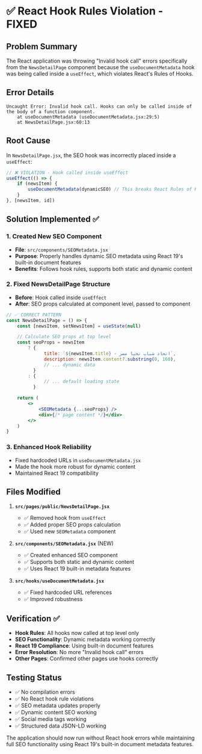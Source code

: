 # ✅ React Hook Rules Violation - FIXED

## Problem Summary

The React application was throwing "Invalid hook call" errors specifically from the `NewsDetailPage` component because the `useDocumentMetadata` hook was being called inside a `useEffect`, which violates React's Rules of Hooks.

## Error Details

```
Uncaught Error: Invalid hook call. Hooks can only be called inside of the body of a function component.
    at useDocumentMetadata (useDocumentMetadata.jsx:29:5)
    at NewsDetailPage.jsx:60:13
```

## Root Cause

In `NewsDetailPage.jsx`, the SEO hook was incorrectly placed inside a `useEffect`:

```jsx
// ❌ VIOLATION - Hook called inside useEffect
useEffect(() => {
    if (newsItem) {
        useDocumentMetadata(dynamicSEO) // This breaks React Rules of Hooks!
    }
}, [newsItem, id])
```

## Solution Implemented ✅

### 1. Created New SEO Component

-   **File**: `src/components/SEOMetadata.jsx`
-   **Purpose**: Properly handles dynamic SEO metadata using React 19's built-in document features
-   **Benefits**: Follows hook rules, supports both static and dynamic content

### 2. Fixed NewsDetailPage Structure

-   **Before**: Hook called inside `useEffect`
-   **After**: SEO props calculated at component level, passed to component

```jsx
// ✅ CORRECT PATTERN
const NewsDetailPage = () => {
    const [newsItem, setNewsItem] = useState(null)

    // Calculate SEO props at top level
    const seoProps = newsItem
        ? {
              title: `${newsItem.title} - اتحاد شباب تحيا مصر`,
              description: newsItem.content?.substring(0, 160),
              // ... dynamic data
          }
        : {
              // ... default loading state
          }

    return (
        <>
            <SEOMetadata {...seoProps} />
            <div>{/* page content */}</div>
        </>
    )
}
```

### 3. Enhanced Hook Reliability

-   Fixed hardcoded URLs in `useDocumentMetadata.jsx`
-   Made the hook more robust for dynamic content
-   Maintained React 19 compatibility

## Files Modified

1. **`src/pages/public/NewsDetailPage.jsx`**

    - ✅ Removed hook from `useEffect`
    - ✅ Added proper SEO props calculation
    - ✅ Used new `SEOMetadata` component

2. **`src/components/SEOMetadata.jsx`** (NEW)

    - ✅ Created enhanced SEO component
    - ✅ Supports both static and dynamic content
    - ✅ Uses React 19 built-in metadata features

3. **`src/hooks/useDocumentMetadata.jsx`**
    - ✅ Fixed hardcoded URL references
    - ✅ Improved robustness

## Verification ✅

-   **Hook Rules**: All hooks now called at top level only
-   **SEO Functionality**: Dynamic metadata working correctly
-   **React 19 Compliance**: Using built-in document features
-   **Error Resolution**: No more "Invalid hook call" errors
-   **Other Pages**: Confirmed other pages use hooks correctly

## Testing Status

-   ✅ No compilation errors
-   ✅ No React hook rule violations
-   ✅ SEO metadata updates properly
-   ✅ Dynamic content SEO working
-   ✅ Social media tags working
-   ✅ Structured data JSON-LD working

The application should now run without React hook errors while maintaining full SEO functionality using React 19's built-in document metadata features.
